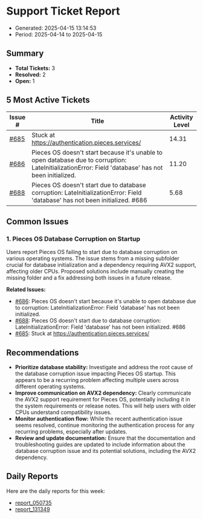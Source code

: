 # Support Ticket Report
- Generated: 2025-04-15 13:14:53
- Period: 2025-04-14 to 2025-04-15

## Summary
- **Total Tickets:** 3
- **Resolved:** 2
- **Open:** 1

## 5 Most Active Tickets
| Issue # | Title | Activity Level |
|---------|-------|----------------|
| [#685](https://github.com/pieces-app/support/issues/685) | Stuck at https://authentication.pieces.services/ | 14.31 |
| [#686](https://github.com/pieces-app/support/issues/686) | Pieces OS doesn't start because it's unable to open database due to corruption: LateInitializationError: Field 'database' has not been initialized. | 11.20 |
| [#688](https://github.com/pieces-app/support/issues/688) | Pieces OS doesn't start due to database corruption: LateInitializationError: Field 'database' has not been initialized. #686 | 5.68 |

## Common Issues
### 1. Pieces OS Database Corruption on Startup
Users report Pieces OS failing to start due to database corruption on various operating systems. The issue stems from a missing subfolder crucial for database initialization and a dependency requiring AVX2 support, affecting older CPUs. Proposed solutions include manually creating the missing folder and a fix addressing both issues in a future release.

**Related Issues:**
- [#686](https://github.com/pieces-app/support/issues/686): Pieces OS doesn't start because it's unable to open database due to corruption: LateInitializationError: Field 'database' has not been initialized.
- [#688](https://github.com/pieces-app/support/issues/688): Pieces OS doesn't start due to database corruption: LateInitializationError: Field 'database' has not been initialized. #686
- [#685](https://github.com/pieces-app/support/issues/685): Stuck at https://authentication.pieces.services/


## Recommendations
- **Prioritize database stability:** Investigate and address the root cause of the database corruption issue impacting Pieces OS startup. This appears to be a recurring problem affecting multiple users across different operating systems.
- **Improve communication on AVX2 dependency:** Clearly communicate the AVX2 support requirement for Pieces OS, potentially including it in the system requirements or release notes. This will help users with older CPUs understand compatibility issues.
- **Monitor authentication flow:** While the recent authentication issue seems resolved, continue monitoring the authentication process for any recurring problems, especially after updates.
- **Review and update documentation:** Ensure that the documentation and troubleshooting guides are updated to include information about the database corruption issue and its potential solutions, including the AVX2 dependency.

## Daily Reports
Here are the daily reports for this week:

- [report_050735](daily/2025-04-15/report_050735.md)
- [report_131349](daily/2025-04-15/report_131349.md)

